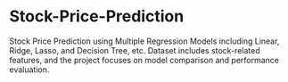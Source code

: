 # Stock-Price-Prediction
Stock Price Prediction using Multiple Regression Models including Linear, Ridge, Lasso, and Decision Tree, etc. Dataset includes stock-related features, and the project focuses on model comparison and performance evaluation.
